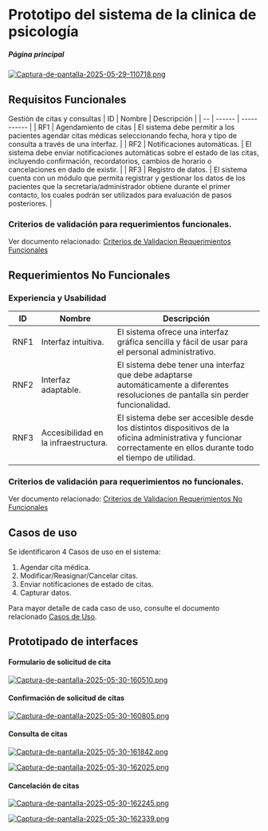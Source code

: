 # Prototipo del sistema de la  clinica de psicología

##### Página principal

[![Captura-de-pantalla-2025-05-29-110718.png](https://i.postimg.cc/dQhgRdhY/Captura-de-pantalla-2025-05-29-110718.png)](https://postimg.cc/9zjxCDP8)

## Requisitos Funcionales

Gestión de citas y consultas
| ID | Nombre | Descripción |
| -- | ------ | ----------- |
| RF1 | Agendamiento de citas | El sistema debe permitir a los pacientes agendar citas médicas seleccionando fecha, hora y tipo de consulta a través de una interfaz. |
| RF2 | Notificaciones automáticas. | El sistema debe enviar notificaciones automáticas sobre el estado de las citas, incluyendo confirmación, recordatorios, cambios de horario o cancelaciones en dado de existir. |
| RF3 | Registro de datos. | El sistema cuenta con un módulo que permita registrar y gestionar los datos de los pacientes que la secretaria/administrador obtiene durante el primer contacto, los cuales podrán ser utilizados para evaluación de pasos posteriores. |


### Criterios de validación para requerimientos funcionales.
Ver documento relacionado: [Criterios de Validacion Requerimientos Funcionales](ERS/Criterios_Validacion_Funcionales.md)
## Requerimientos No Funcionales

### Experiencia y Usabilidad

| ID | Nombre | Descripción |
| -- | ------ | ----------- |
| RNF1 | Interfaz intuitiva. | El sistema ofrece una interfaz gráfica sencilla y fácil de usar para el personal administrativo. |
| RNF2 | Interfaz adaptable. | El sistema debe tener una interfaz que debe adaptarse automáticamente a diferentes resoluciones de pantalla sin perder funcionalidad. |
| RNF3 | Accesibilidad en la infraestructura. |El sistema debe ser accesible desde los distintos dispositivos de la oficina administrativa y funcionar correctamente en ellos durante todo el tiempo de utilidad. |

### Criterios de validación para requerimientos no funcionales.
Ver documento relacionado: [Criterios de Validacion Requerimientos No Funcionales](ERS/Criterios_Validacion_No_Funcionales.md)


## Casos de uso

Se identificaron 4 Casos de uso en el sistema:
1. Agendar cita médica.
2. Modificar/Reasignar/Cancelar citas.
3. Enviar notificaciones de estado de citas.
4. Capturar datos.

Para mayor detalle de cada caso de uso, consulte el documento relacionado [Casos de Uso](ERS/Casos_De_Uso.md).


## Prototipado de interfaces

#### Formulario de solicitud de cita

[![Captura-de-pantalla-2025-05-30-160510.png](https://i.postimg.cc/V6KvzJm8/Captura-de-pantalla-2025-05-30-160510.png)](https://postimg.cc/cg80m4v9)

#### Confirmación de solicitud de citas

[![Captura-de-pantalla-2025-05-30-160805.png](https://i.postimg.cc/T1Y6Y0Q7/Captura-de-pantalla-2025-05-30-160805.png)](https://postimg.cc/xJ776KwM)

#### Consulta de citas

[![Captura-de-pantalla-2025-05-30-161842.png](https://i.postimg.cc/6q4n1kGn/Captura-de-pantalla-2025-05-30-161842.png)](https://postimg.cc/5Q1XXkg2)

[![Captura-de-pantalla-2025-05-30-162025.png](https://i.postimg.cc/VNyfj3z2/Captura-de-pantalla-2025-05-30-162025.png)](https://postimg.cc/CRNp0rB4)

#### Cancelación de citas

[![Captura-de-pantalla-2025-05-30-162245.png](https://i.postimg.cc/441QjgMb/Captura-de-pantalla-2025-05-30-162245.png)](https://postimg.cc/fkJd06MJ)

[![Captura-de-pantalla-2025-05-30-162339.png](https://i.postimg.cc/Qtsg48Q7/Captura-de-pantalla-2025-05-30-162339.png)](https://postimg.cc/NyJrLwPG)


